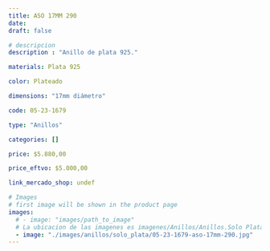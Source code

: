 ```yaml
---
title: ASO 17MM 290
date: 
draft: false

# descripcion
description : "Anillo de plata 925."

materials: Plata 925

color: Plateado

dimensions: "17mm diámetro"

code: 05-23-1679

type: "Anillos"

categories: []

price: $5.880,00

price_eftvo: $5.000,00

link_mercado_shop: undef

# Images
# first image will be shown in the product page
images:
  # - image: "images/path_to_image"
  # La ubicacion de las imagenes es imagenes/Anillos/Anillos.Solo Plata/05-23-1679-aso-17mm-290
  - image: "./images/anillos/solo_plata/05-23-1679-aso-17mm-290.jpg"
---
```

